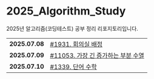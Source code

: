 # 2025_Algorithm_Study
2025년 알고리즘(코딩테스트) 공부 정리 리포지토리입니다.

<table>
  <tr>
    <td> <b> 2025.07.08</td>
    <td> <a href = "https://github.com/EverJun2/2025_Algorithm_Study/tree/main/%EB%B0%B1%EC%A4%80/Gold/1931.%E2%80%85%ED%9A%8C%EC%9D%98%EC%8B%A4%E2%80%85%EB%B0%B0%EC%A0%95"> #1931. 회의실 배정 </a> </td>
  </tr>
      <tr>
    <td> <b> 2025.07.09</td>
    <td> <a href = "https://github.com/EverJun2/2025_Algorithm_Study/tree/main/%EB%B0%B1%EC%A4%80/Silver/11053.%E2%80%85%EA%B0%80%EC%9E%A5%E2%80%85%EA%B8%B4%E2%80%85%EC%A6%9D%EA%B0%80%ED%95%98%EB%8A%94%E2%80%85%EB%B6%80%EB%B6%84%E2%80%85%EC%88%98%EC%97%B"> #11053. 가장 긴 증가하는 부분 수열 </a> </td>
  </tr>
  <tr>
    <td> <b> 2025.07.10</td>
    <td> <a href = "https://github.com/EverJun2/2025_Algorithm_Study/tree/main/%EB%B0%B1%EC%A4%80/Gold/1339.%E2%80%85%EB%8B%A8%EC%96%B4%E2%80%85%EC%88%98%ED%95%99"> #1339. 단어 수학 </a> </td>
  </tr>
</table>

